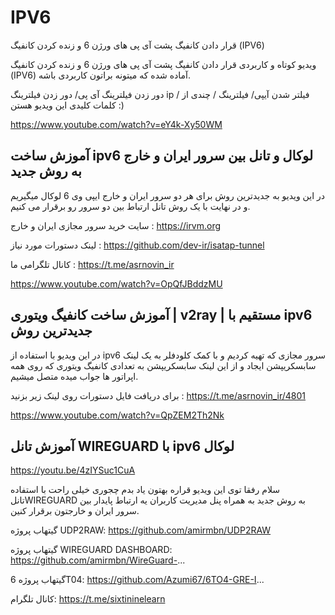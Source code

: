 # IPV6

 قرار دادن کانفیگ پشت آی پی های ورژن 6 و زنده کردن کانفیگ (IPV6) 


ویدیو کوتاه و کاربردی قرار دادن کانفیگ پشت آی پی های ورژن 6 و زنده کردن کانفیگ (IPV6) آماده شده که میتونه براتون کاربردی باشه.

دور زدن فیلترینگ آی پی/ دور زدن فیلترینگ ip / فیلتر شدن آیپی/ فیلترینگ / چندی از کلمات کلیدی این ویدیو هستن :)

https://www.youtube.com/watch?v=eY4k-Xy50WM



##  آموزش ساخت ipv6 لوکال و تانل بین سرور ایران و خارج به روش جدید 

در این ویدیو به جدیدترین روش برای هر دو سرور ایران و خارج ایپی وی 6 لوکال میگیریم و در نهایت با یک روش تانل ارتباط بین دو سرور رو برقرار می کنیم.

سایت خرید سرور مجازی ایران و خارج :
https://irvm.org

لینک دستورات مورد نیاز :
https://github.com/dev-ir/isatap-tunnel

کانال تلگرامی ما :
https://t.me/asrnovin_ir



https://www.youtube.com/watch?v=OpQfJBddzMU



##  آموزش ساخت کانفیگ ویتوری | v2ray | مستقیم با ipv6 جدیدترین روش 

در این ویدیو با استفاده از ipv6 سرور مجازی که تهیه کردیم و با کمک کلودفلر به یک لینک سابسکریپشن ایجاد و از این لینک سابسکریپشن به تعدادی کانفیگ ویتوری که روی همه اپراتور ها جواب میده متصل میشیم.


برای دریافت فایل دستورات روی لینک زیر بزنید :
https://t.me/asrnovin_ir/4801

https://www.youtube.com/watch?v=QpZEM2Th2Nk




## آموزش تانل WIREGUARD با ipv6 لوکال    

https://youtu.be/4zIYSuc1CuA


سلام رفقا توی این ویدیو قراره بهتون یاد بدم چجوری خیلی راحت با استفاده تانلWIREGUARD به روش جدید به همراه پنل مدیریت کاربران یه ارتباط پایدار بین سرور ایران و خارجتون برقرار کنین.

گیتهاب پروژه UDP2RAW:
https://github.com/amirmbn/UDP2RAW

گیتهاب پروژه WIREGUARD DASHBOARD:
https://github.com/amirmbn/WireGuard-...

گیتهاب پروژه 6T04:
https://github.com/Azumi67/6TO4-GRE-I...

کانال تلگرام:
https://t.me/sixtininelearn
